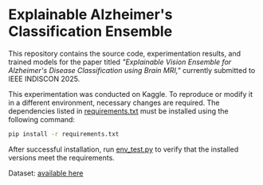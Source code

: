 # Explainable Alzheimer's Classification Ensemble  

This repository contains the source code, experimentation results, and trained models for the paper titled *"Explainable Vision Ensemble for Alzheimer's Disease Classification using Brain MRI,"* currently submitted to IEEE INDISCON 2025.  

This experimentation was conducted on Kaggle. To reproduce or modify it in a different environment, necessary changes are required. The dependencies listed in [requirements.txt](requirements.txt) must be installed using the following command:  

```bash
pip install -r requirements.txt
```

After successful installation, run [env_test.py](env_test.py) to verify that the installed versions meet the requirements.

Dataset: [available here](https://www.kaggle.com/datasets/ahmedashrafahmed/fdata-adni-dataset)
